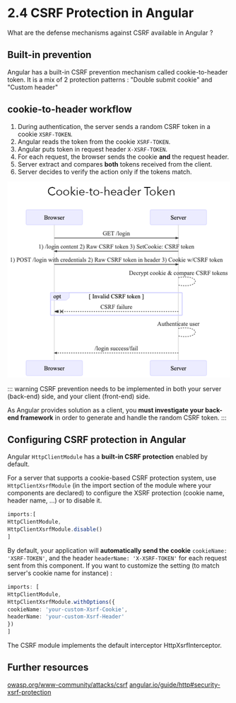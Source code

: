 # 2.4 CSRF Protection in Angular 

What are the defense mechanisms against CSRF available in Angular ?

## Built-in prevention

Angular has a built-in CSRF prevention mechanism called cookie-to-header token.
It is a mix of 2 protection patterns : "Double submit cookie" and "Custom header" 

## cookie-to-header workflow

1. During authentication, the server sends a random CSRF token in a cookie `XSRF-TOKEN`.
2. Angular reads the token from the cookie `XSRF-TOKEN`.
3. Angular puts token in request header `X-XSRF-TOKEN`.
4. For each request, the browser sends the cookie **and** the request header.
5. Server extract and compares **both** tokens received from the client.
6. Server decides to verify the action only if the tokens match.

![cookie-to-header](../../assets/cookie-to-header.png)

::: warning
CSRF prevention needs to be implemented in both your server (back-end) side, and your client (front-end) side.

As Angular provides solution as a client, you **must investigate your back-end framework** in order to generate and handle the random CSRF token.
:::

## Configuring CSRF protection in Angular

Angular `HttpClientModule` has a **built-in CSRF protection** enabled by default.

For a server that supports a cookie-based CSRF protection system, use `HttpClientXsrfModule` (in the import section of the module where your components are declared) to configure the XSRF protection (cookie name, header name, ...) or to disable it.

``` typescript
imports:[
HttpClientModule,
HttpClientXsrfModule.disable()
]
```

By default, your application will **automatically send the cookie** `cookieName: 'XSRF-TOKEN'`, and the header `headerName: 'X-XSRF-TOKEN'` for each request sent from this component. If you want to customize the setting (to match server's cookie name for instance) :

``` typescript
imports: [
HttpClientModule,
HttpClientXsrfModule.withOptions({
cookieName: 'your-custom-Xsrf-Cookie',
headerName: 'your-custom-Xsrf-Header'
})
]
```

The CSRF module implements the default interceptor HttpXsrfInterceptor.

## Further resources

[owasp.org/www-community/attacks/csrf](https://owasp.org/www-community/attacks/csrf)
[angular.io/guide/http#security-xsrf-protection](https://angular.io/guide/http#security-xsrf-protection)
